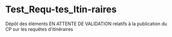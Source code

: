 # Test_Requ-tes_Itin-raires
Dépôt des éléments EN ATTENTE DE VALIDATION relatifs à la publication du CP sur les requêtes d'itinéraires
